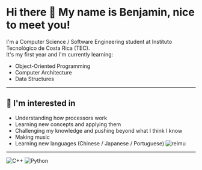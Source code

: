 # Hi there 👋 My name is Benjamin, nice to meet you!

I'm a Computer Science / Software Engineering student at Instituto Tecnológico de Costa Rica (TEC).  
It's my first year and I'm currently learning:

- Object-Oriented Programming  
- Computer Architecture  
- Data Structures  

---

## 🌱 I'm interested in
- Understanding how processors work 
- Learning new concepts and applying them  
- Challenging my knowledge and pushing beyond what I think I know
- Making music 
- Learning new languages (Chinese / Japanese / Portuguese)
![reimu](https://tenor.com/bEzsI.gif)
---
![C++](https://img.shields.io/badge/C++-blue?style=flat-square)
![Python](https://img.shields.io/badge/Python-yellow?style=flat-square)
<!--[MIPS](https://img.shields.io/badge/MIPS-%23FF6347?style=flat&logo=assembly)>
<!--[x86](https://img.shields.io/badge/x86-%2300BFFF?style=flat&logo=assembly)>
---
> いざ、倒れ逝くその時まで  
> *Onward, until the moment I fall.*
